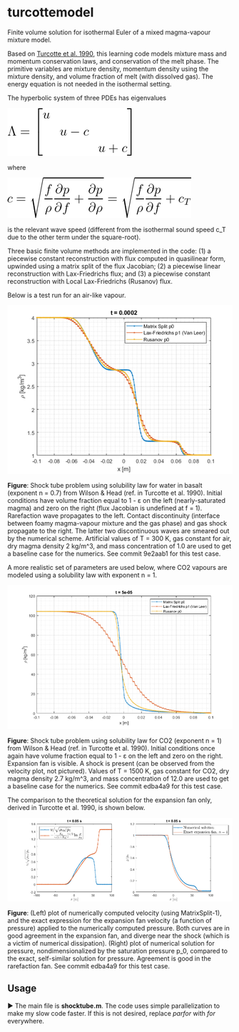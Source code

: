 # turcottemodel
Finite volume solution for isothermal Euler of a mixed magma-vapour mixture model.

Based on [Turcotte et al. 1990](https://doi.org/10.1111/j.1365-246X.1990.tb01763.x), this learning code models mixture mass and momentum conservation laws, and conservation of the melt phase. The primitive variables are mixture density, momentum density using the mixture density, and volume fraction of melt (with dissolved gas). The energy equation is not needed in the isothermal setting.

The hyperbolic system of three PDEs has eigenvalues

![Equation: eigenvalue matrix](assets/Eigenvaluematrix.png "Diagonal part of flux Jacobian.")

where

![Equation: wave speed](assets/wavespeed.png "Definition of c.")

is the relevant wave speed (different from the isothermal sound speed c_T due to the other term under the square-root).

Three basic finite volume methods are implemented in the code: (1) a piecewise constant reconstruction with flux computed in quasilinear form, upwinded using a matrix split of the flux Jacobian; (2) a piecewise linear reconstruction with Lax-Friedrichs flux; and (3) a piecewise constant reconstruction with Local Lax-Friedrichs (Rusanov) flux.

Below is a test run for an air-like vapour.

![Numerics plot 1](assets/H2Odensity.png "Density plot for a vapour-saturated basaltic magma expanding into a vapour, modeled as an ideal gas.")

**Figure**: Shock tube problem using solubility law for water in basalt (exponent n = 0.7) from Wilson & Head (ref. in Turcotte et al. 1990). Initial conditions have volume fraction equal to 1 - ε on the left (nearly-saturated magma) and zero on the right (flux Jacobian is undefined at f = 1). Rarefaction wave propagates to the left. Contact discontinuity (interface between foamy magma-vapour mixture and the gas phase) and gas shock propagate to the right. The latter two discontinuous waves are smeared out by the numerical scheme. Artificial values of T = 300 K, gas constant for air, dry magma density 2 kg/m^3, and mass concentration of 1.0 are used to get a baseline case for the numerics. See commit 9e2aab1 for this test case.

A more realistic set of parameters are used below, where CO2 vapours are modeled using a solubility law with exponent n = 1.

![Numerics plot 2](assets/H2Odensity_volcanoparameters.png "Density plot for a CO2 vapour-saturated rhyolitic magma expanding into vapour-phase CO2, modeled as an ideal gas.")

**Figure**: Shock tube problem using solubility law for CO2 (exponent n = 1) from Wilson & Head (ref. in Turcotte et al. 1990). Initial conditions once again have volume fraction equal to 1 - ε on the left and zero on the right. Expansion fan is visible. A shock is present (can be observed from the velocity plot, not pictured). Values of T = 1500 K, gas constant for CO2, dry magma density 2.7 kg/m^3, and mass concentration of 12.0 are used to get a baseline case for the numerics. See commit edba4a9 for this test case.

The comparison to the theoretical solution for the expansion fan only, derived in Turcotte et al. 1990, is shown below. 

![Numerics plot 3](assets/exactComparison.png "Comparison of numerics and exact solution, which accounts for the expansion fan.")

**Figure**: (Left) plot of numerically computed velocity (using MatrixSplit-1), and the exact expression for the expansion fan velocity (a function of pressure) applied to the numerically computed pressure. Both curves are in good agreement in the expansion fan, and diverge near the shock (which is a victim of numerical dissipation). (Right) plot of numerical solution for pressure, nondimensionalized by the saturation pressure p_0, compared to the exact, self-similar solution for pressure. Agreement is good in the rarefaction fan. See commit edba4a9 for this test case.

## Usage
▶️ The main file is **shocktube.m**. The code uses simple parallelization to make my slow code faster. If this is not desired, replace *parfor* with *for* everywhere.
